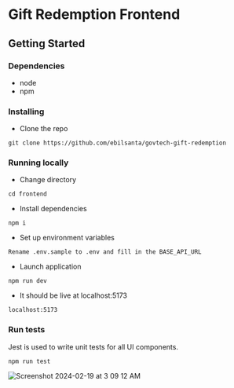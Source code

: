 # Gift Redemption Frontend
## Getting Started

### Dependencies

* node
* npm

### Installing
* Clone the repo
```
git clone https://github.com/ebilsanta/govtech-gift-redemption
```

### Running locally
* Change directory
```
cd frontend
```

* Install dependencies
```
npm i
```

* Set up environment variables
```
Rename .env.sample to .env and fill in the BASE_API_URL
```

* Launch application
```
npm run dev
```

* It should be live at localhost:5173
```
localhost:5173
```

### Run tests
Jest is used to write unit tests for all UI components.
```
npm run test
```

![Screenshot 2024-02-19 at 3 09 12 AM](https://github.com/ebilsanta/govtech-gift-redemption/assets/101983505/3eee383e-6867-48fc-8987-fa67e942c5eb)
